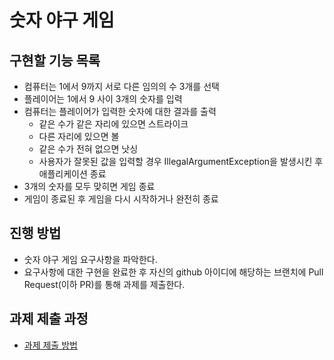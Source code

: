 # 숫자 야구 게임
## 구현할 기능 목록
- 컴퓨터는 1에서 9까지 서로 다른 임의의 수 3개를 선택
- 플레이어는 1에서 9 사이 3개의 숫자를 입력
- 컴퓨터는 플레이어가 입력한 숫자에 대한 결과를 출력
    - 같은 수가 같은 자리에 있으면 스트라이크
    - 다른 자리에 있으면 볼
    - 같은 수가 전혀 없으면 낫싱
    - 사용자가 잘못된 값을 입력할 경우 IllegalArgumentException을 발생시킨 후 애플리케이션 종료
- 3개의 숫자를 모두 맞히면 게임 종료
- 게임이 종료된 후 게임을 다시 시작하거나 완전히 종료

## 진행 방법
* 숫자 야구 게임 요구사항을 파악한다.
* 요구사항에 대한 구현을 완료한 후 자신의 github 아이디에 해당하는 브랜치에 Pull Request(이하 PR)를 통해 과제를 제출한다.

## 과제 제출 과정
* [과제 제출 방법](https://github.com/next-step/nextstep-docs/tree/master/precourse)